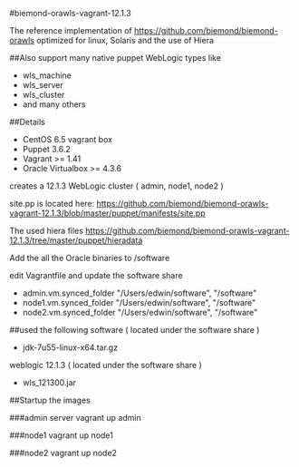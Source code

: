 #biemond-orawls-vagrant-12.1.3

The reference implementation of https://github.com/biemond/biemond-orawls
optimized for linux, Solaris and the use of Hiera

##Also support many native puppet WebLogic types like
- wls_machine
- wls_server
- wls_cluster
- and many others

##Details
- CentOS 6.5 vagrant box
- Puppet 3.6.2
- Vagrant >= 1.41
- Oracle Virtualbox >= 4.3.6

creates a 12.1.3 WebLogic cluster ( admin, node1, node2 )

site.pp is located here:
https://github.com/biemond/biemond-orawls-vagrant-12.1.3/blob/master/puppet/manifests/site.pp

The used hiera files https://github.com/biemond/biemond-orawls-vagrant-12.1.3/tree/master/puppet/hieradata

Add the all the Oracle binaries to /software

edit Vagrantfile and update the software share
- admin.vm.synced_folder "/Users/edwin/software", "/software"
- node1.vm.synced_folder "/Users/edwin/software", "/software"
- node2.vm.synced_folder "/Users/edwin/software", "/software"


##used the following software ( located under the software share )
- jdk-7u55-linux-x64.tar.gz

weblogic 12.1.3  ( located under the software share )
- wls_121300.jar


##Startup the images

###admin server
vagrant up admin

###node1
vagrant up node1

###node2
vagrant up node2

